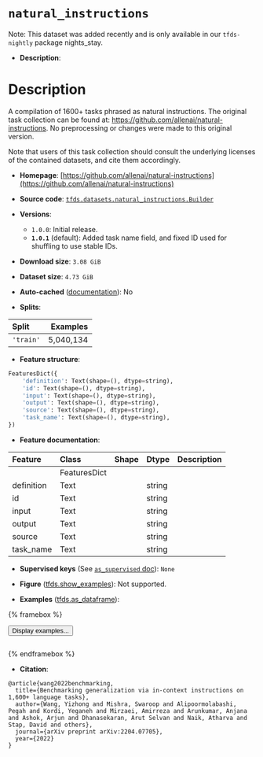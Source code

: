 <div itemscope itemtype="http://schema.org/Dataset">
  <div itemscope itemprop="includedInDataCatalog" itemtype="http://schema.org/DataCatalog">
    <meta itemprop="name" content="TensorFlow Datasets" />
  </div>
  <meta itemprop="name" content="natural_instructions" />
  <meta itemprop="description" content="# Description&#10;&#10;A compilation of 1600+ tasks phrased as natural instructions.&#10;The original task collection can be found at:&#10;https://github.com/allenai/natural-instructions.&#10;No preprocessing or changes were made to this original version.&#10;&#10;&#10;Note that users of this task collection should consult the underlying&#10;licenses of the contained datasets, and cite them accordingly.&#10;&#10;To use this dataset:&#10;&#10;```python&#10;import tensorflow_datasets as tfds&#10;&#10;ds = tfds.load(&#x27;natural_instructions&#x27;, split=&#x27;train&#x27;)&#10;for ex in ds.take(4):&#10;  print(ex)&#10;```&#10;&#10;See [the guide](https://www.tensorflow.org/datasets/overview) for more&#10;informations on [tensorflow_datasets](https://www.tensorflow.org/datasets).&#10;&#10;" />
  <meta itemprop="url" content="https://www.tensorflow.org/datasets/catalog/natural_instructions" />
  <meta itemprop="sameAs" content="https://github.com/allenai/natural-instructions" />
  <meta itemprop="citation" content="@article{wang2022benchmarking,&#10;  title={Benchmarking generalization via in-context instructions on 1,600+ language tasks},&#10;  author={Wang, Yizhong and Mishra, Swaroop and Alipoormolabashi, Pegah and Kordi, Yeganeh and Mirzaei, Amirreza and Arunkumar, Anjana and Ashok, Arjun and Dhanasekaran, Arut Selvan and Naik, Atharva and Stap, David and others},&#10;  journal={arXiv preprint arXiv:2204.07705},&#10;  year={2022}&#10;}" />
</div>

# `natural_instructions`


Note: This dataset was added recently and is only available in our
`tfds-nightly` package
<span class="material-icons" title="Available only in the tfds-nightly package">nights_stay</span>.

*   **Description**:

# Description

A compilation of 1600+ tasks phrased as natural instructions. The original task
collection can be found at: https://github.com/allenai/natural-instructions. No
preprocessing or changes were made to this original version.

Note that users of this task collection should consult the underlying licenses
of the contained datasets, and cite them accordingly.

*   **Homepage**:
    [https://github.com/allenai/natural-instructions](https://github.com/allenai/natural-instructions)

*   **Source code**:
    [`tfds.datasets.natural_instructions.Builder`](https://github.com/tensorflow/datasets/tree/master/tensorflow_datasets/datasets/natural_instructions/natural_instructions_dataset_builder.py)

*   **Versions**:

    *   `1.0.0`: Initial release.
    *   **`1.0.1`** (default): Added task name field, and fixed ID used for
        shuffling to use stable IDs.

*   **Download size**: `3.08 GiB`

*   **Dataset size**: `4.73 GiB`

*   **Auto-cached**
    ([documentation](https://www.tensorflow.org/datasets/performances#auto-caching)):
    No

*   **Splits**:

Split     | Examples
:-------- | --------:
`'train'` | 5,040,134

*   **Feature structure**:

```python
FeaturesDict({
    'definition': Text(shape=(), dtype=string),
    'id': Text(shape=(), dtype=string),
    'input': Text(shape=(), dtype=string),
    'output': Text(shape=(), dtype=string),
    'source': Text(shape=(), dtype=string),
    'task_name': Text(shape=(), dtype=string),
})
```

*   **Feature documentation**:

Feature    | Class        | Shape | Dtype  | Description
:--------- | :----------- | :---- | :----- | :----------
           | FeaturesDict |       |        |
definition | Text         |       | string |
id         | Text         |       | string |
input      | Text         |       | string |
output     | Text         |       | string |
source     | Text         |       | string |
task_name  | Text         |       | string |

*   **Supervised keys** (See
    [`as_supervised` doc](https://www.tensorflow.org/datasets/api_docs/python/tfds/load#args)):
    `None`

*   **Figure**
    ([tfds.show_examples](https://www.tensorflow.org/datasets/api_docs/python/tfds/visualization/show_examples)):
    Not supported.

*   **Examples**
    ([tfds.as_dataframe](https://www.tensorflow.org/datasets/api_docs/python/tfds/as_dataframe)):

<!-- mdformat off(HTML should not be auto-formatted) -->

{% framebox %}

<button id="displaydataframe">Display examples...</button>
<div id="dataframecontent" style="overflow-x:auto"></div>
<script>
const url = "https://storage.googleapis.com/tfds-data/visualization/dataframe/natural_instructions-1.0.1.html";
const dataButton = document.getElementById('displaydataframe');
dataButton.addEventListener('click', async () => {
  // Disable the button after clicking (dataframe loaded only once).
  dataButton.disabled = true;

  const contentPane = document.getElementById('dataframecontent');
  try {
    const response = await fetch(url);
    // Error response codes don't throw an error, so force an error to show
    // the error message.
    if (!response.ok) throw Error(response.statusText);

    const data = await response.text();
    contentPane.innerHTML = data;
  } catch (e) {
    contentPane.innerHTML =
        'Error loading examples. If the error persist, please open '
        + 'a new issue.';
  }
});
</script>

{% endframebox %}

<!-- mdformat on -->

*   **Citation**:

```
@article{wang2022benchmarking,
  title={Benchmarking generalization via in-context instructions on 1,600+ language tasks},
  author={Wang, Yizhong and Mishra, Swaroop and Alipoormolabashi, Pegah and Kordi, Yeganeh and Mirzaei, Amirreza and Arunkumar, Anjana and Ashok, Arjun and Dhanasekaran, Arut Selvan and Naik, Atharva and Stap, David and others},
  journal={arXiv preprint arXiv:2204.07705},
  year={2022}
}
```

